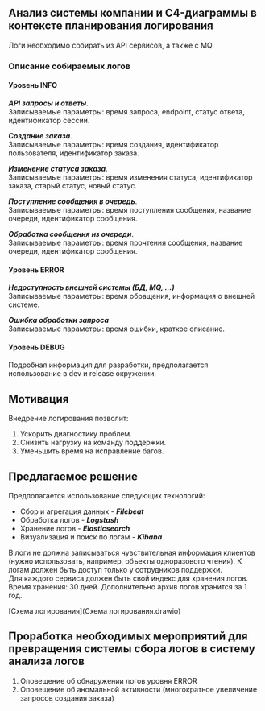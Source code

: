 ## Анализ системы компании и C4-диаграммы в контексте планирования логирования

Логи необходимо собирать из API сервисов, а также с MQ. 

### Описание собираемых логов

#### Уровень INFO

***API запросы и ответы***.  
Записываемые параметры: время запроса, endpoint, статус ответа, идентификатор сессии.

***Создание заказа***.  
Записываемые параметры: время создания, идентификатор пользователя, идентификатор заказа.

***Изменение статуса заказа***.  
Записываемые параметры: время изменения статуса, идентификатор заказа, старый статус, новый статус.

***Поступление сообщения в очередь***.  
Записываемые параметры: время поступления сообщения, название очереди, идентификатор сообщения.

***Обработка сообщения из очереди***.  
Записываемые параметры: время прочтения сообщения, название очереди, идентификатор сообщения.

#### Уровень ERROR

***Недоступность внешней системы (БД, MQ, ...)***  
Записываемые параметры: время обращения, информация о внешней системе.

***Ошибка обработки запроса***  
Записываемые параметры: время ошибки, краткое описание.

#### Уровень DEBUG

Подробная информация для разработки, предполагается использование в dev и release окружении.

## Мотивация

Внедрение логирования позволит:
1. Ускорить диагностику проблем.
2. Снизить нагрузку на команду поддержки.
3. Уменьшить время на исправление багов.

## Предлагаемое решение

Предполагается использование следующих технологий:
- Сбор и агрегация данных - ***Filebeat***
- Обработка логов - ***Logstash***
- Хранение логов - ***Elasticsearch***
- Визуализация и поиск по логам - ***Kibana***

В логи не должна записываться чувствительная информация клиентов (нужно использовать, например, объекты одноразового чтения).
К логам должен быть доступ только у сотрудников поддержки.  
Для каждого сервиса должен быть свой индекс для хранения логов. Время хранения: 30 дней. Дополнительно архив логов хранится за 1 год.

[Схема логирования](Схема логирования.drawio)

## Проработка необходимых мероприятий для превращения системы сбора логов в систему анализа логов

1. Оповещение об обнаружении логов уровня ERROR
2. Оповещение об аномальной активности (многократное увеличение запросов создания заказа)